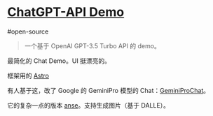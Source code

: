 # [ChatGPT-API Demo](https://github.com/anse-app/chatgpt-demo)
#open-source
> 一个基于 OpenAI GPT-3.5 Turbo API 的 demo。

最简化的 Chat Demo。UI 挺漂亮的。

框架用的 [Astro](../../../coding/web/framework/full-stack/content/astro.md)

有人基于这，改了 Google 的 GeminiPro 模型的 Chat：[GeminiProChat](https://github.com/babaohuang/GeminiProChat)。

它的复杂一点的版本 [anse](https://github.com/anse-app/anse)。支持生成图片（基于 DALLE）。
